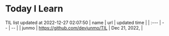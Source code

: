 # Today I Learn 
TIL list updated at 2022-12-27 02:07:50
| name | url | updated time |
| :--- | -- | -- |
| junmo | https://github.com/devjunmo/TIL | Dec 21, 2022, |
